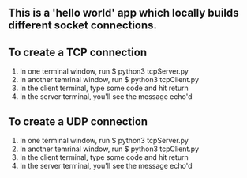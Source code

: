 ## This is a 'hello world' app which locally builds different socket connections.

## To create a TCP connection
1. In one terminal window, run $ python3 tcpServer.py
2. In another temrinal window, run $ python3 tcpClient.py
3. In the client terminal, type some code and hit return
4. In the server terminal, you'll see the message echo'd

## To create a UDP connection
1. In one terminal window, run $ python3 tcpServer.py
2. In another temrinal window, run $ python3 tcpClient.py
3. In the client terminal, type some code and hit return
4. In the server terminal, you'll see the message echo'd
